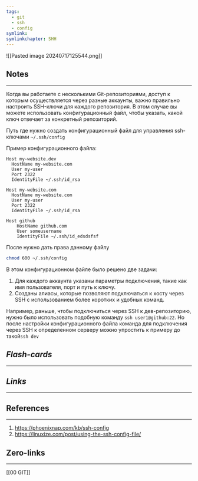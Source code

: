 ```yaml
---
tags:
  - git
  - ssh
  - config
symlink: 
symlinkchapter: SHH
---
```



![[Pasted image 20240717125544.png]]


## Notes
----
Когда вы работаете с несколькими Git-репозиториями, доступ к которым осуществляется через разные аккаунты, важно правильно настроить SSH-ключи для каждого репозитория. В этом случае вы можете использовать конфигурационный файл, чтобы указать, какой ключ отвечает за конкретный репозиторий.


Путь где  нужно создать  конфигурационный файл для управления ssh-ключами 
`~/.ssh/config`


Пример конфигурационного файла:
```
Host my-website.dev
  HostName my-website.com 
  User my-user
  Port 2322
  IdentityFile ~/.ssh/id_rsa

Host my-website.com 
  HostName my-website.com 
  User my-user
  Port 2322
  IdentityFile ~/.ssh/id_rsa
  
Host github
    HostName github.com
    User someusername
    IdentityFile ~/.ssh/id_edsdsfsf
```

После нужно дать права данному файлу
```bash
chmod 600 ~/.ssh/config
```

В этом конфигурационном файле было решено две задачи:
1. Для каждого аккаунта указаны параметры подключения, такие как имя пользователя, порт и путь к ключу.
2. Созданы алиасы, которые позволяют подключаться к хосту через SSH с использованием более коротких и удобных команд. 

Например, раньше, чтобы подключиться через SSH к дев-репозиторию, нужно было использовать подобную команду `ssh user1@github:22`. Но после настройки конфигурационного файла  команда для подключения через SSH к определенном серверу можно упростить к примеру до такой`ssh dev`



## ***Flash-cards***
-----


## ***Links***
----------

## References
------------
1. https://phoenixnap.com/kb/ssh-config
2. https://linuxize.com/post/using-the-ssh-config-file/

## Zero-links
----
[[00 GIT]]

 